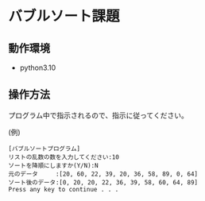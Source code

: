 # バブルソート課題
## 動作環境
- python3.10
## 操作方法
プログラム中で指示されるので、指示に従ってください。

(例)
```
[バブルソートプログラム]
リストの乱数の数を入力してください:10
ソートを降順にしますか(Y/N):N
元のデータ　　　:[20, 60, 22, 39, 20, 36, 58, 89, 0, 64]
ソート後のデータ:[0, 20, 20, 22, 36, 39, 58, 60, 64, 89]
Press any key to continue . . .
```
